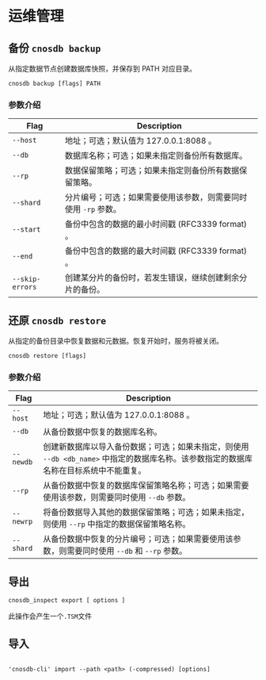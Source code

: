 # 运维管理

## 备份 `cnosdb backup`

从指定数据节点创建数据库快照，并保存到 PATH 对应目录。

```
cnosdb backup [flags] PATH
```

### 参数介绍

| Flag            | Description                                                  |
| --------------- | ------------------------------------------------------------ |
| `--host`        | 地址；可选；默认值为 127.0.0.1:8088 。                       |
| `--db`          | 数据库名称；可选；如果未指定则备份所有数据库。               |
| `--rp`          | 数据保留策略；可选；如果未指定则备份所有数据保留策略。       |
| `--shard`       | 分片编号；可选；如果需要使用该参数，则需要同时使用 `-rp` 参数。 |
| `--start`       | 备份中包含的数据的最小时间戳 (RFC3339 format) 。             |
| `--end`         | 备份中包含的数据的最大时间戳 (RFC3339 format) 。             |
| `--skip-errors` | 创建某分片的备份时，若发生错误，继续创建剩余分片的备份。     |

## 还原 `cnosdb restore`

从指定的备份目录中恢复数据和元数据。恢复开始时，服务将被关闭。

```
cnosdb restore [flags]
```

### 参数介绍

| Flag      | Description                                                  |
| --------- | ------------------------------------------------------------ |
| `--host`  | 地址；可选；默认值为 127.0.0.1:8088 。                       |
| `--db`    | 从备份数据中恢复的数据库名称。                               |
| `--newdb` | 创建新数据库以导入备份数据；可选；如果未指定，则使用 `--db <db_name>` 中指定的数据库名称。该参数指定的数据库名称在目标系统中不能重复。 |
| `--rp`    | 从备份数据中恢复的数据库保留策略名称；可选；如果需要使用该参数，则需要同时使用 `--db` 参数。 |
| `--newrp` | 将备份数据导入其他的数据保留策略；可选；如果未指定，则使用 `--rp` 中指定的数据保留策略名称。 |
| `--shard` | 从备份数据中恢复的分片编号；可选；如果需要使用该参数，则需要同时使用 `--db` 和 `--rp` 参数。 |



## 导出

```
cnosdb_inspect export [ options ]
```

此操作会产生一个`.TSM`文件

## 导入

```

'cnosdb-cli' import --path <path> (-compressed) [options]
```


